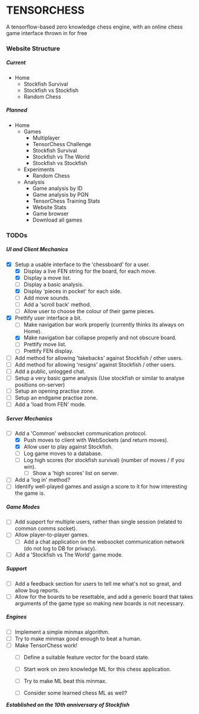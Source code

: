 # TENSORCHESS
A tensorflow-based zero knowledge chess engine, with an online chess game interface thrown in for free


### Website Structure

##### Current
+ Home
  + Stockfish Survival
  + Stockfish vs Stockfish
  + Random Chess

##### Planned
+ Home
  + Games
    + Multiplayer
    + TensorChess Challenge
    + Stockfish Survival
    + Stockfish vs The World
    + Stockfish vs Stockfish
  + Experiments
    + Random Chess
  + Analysis
    + Game analysis by ID
    + Game analysis by PGN
    + TensorChess Training Stats
    + Website Stats
    + Game browser
    + Download all games



### TODOs

##### UI and Client Mechanics
- [x] Setup a usable interface to the 'chessboard' for a user.
    - [x] Display a live FEN string for the board, for each move.
    - [x] Display a move list.
    - [ ] Display a basic analysis.
    - [x] Display 'pieces in pocket' for each side.
    - [ ] Add move sounds.
    - [ ] Add a 'scroll back' method.
    - [ ] Allow user to choose the colour of their game pieces.
- [x] Prettify user interface a bit.
    - [ ] Make navigation bar work properly (currently thinks its always on Home).
    - [x] Make navigation bar collapse properly and not obscure board.
    - [ ] Prettify move list.
    - [ ] Prettify FEN display.
- [ ] Add method for allowing 'takebacks' against Stockfish / other users.
- [ ] Add method for allowing 'resigns' against Stockfish / other users.
- [ ] Add a public, unlogged chat.
- [ ] Setup a very basic game analysis (Use stockfish or similar to analyse positions on-server)
- [ ] Setup an opening practise zone.
- [ ] Setup an endgame practise zone.
- [ ] Add a 'load from FEN' mode.

##### Server Mechanics
- [ ] Add a 'Common' websocket communication protocol.
    - [x] Push moves to client with WebSockets (and return moves).
    - [x] Allow user to play against Stockfish.
    - [ ] Log game moves to a database.
    - [ ] Log high scores (for stockfish survival) (number of moves / if you win).
        - [ ] Show a 'high scores' list on server.
- [ ] Add a 'log in' method?
- [ ] Identify well-played games and assign a score to it for how interesting the game is. 

##### Game Modes
- [ ] Add support for multiple users, rather than single session (related to common comms socket).
- [ ] Allow player-to-player games.
    - [ ] Add a chat application on the websocket communication network (do not log to DB for privacy).
- [ ] Add a 'Stockfish vs The World' game mode.

##### Support
- [ ] Add a feedback section for users to tell me what's not so great, and allow bug reports.
- [ ] Allow for the boards to be resettable, and add a generic board that takes arguments of the game type so making new boards is not necessary.

##### Engines
- [ ] Implement a simple minmax algorithm.
- [ ] Try to make minmax good enough to beat a human.
- [ ] Make TensorChess work!
    - [ ] Define a suitable feature vector for the board state.
    - [ ] Start work on zero knowledge ML for this chess application.
    - [ ] Try to make ML beat this minmax.
    - [ ] Consider some learned chess ML as well?


**_Established on the 10th anniversary of Stockfish_**
